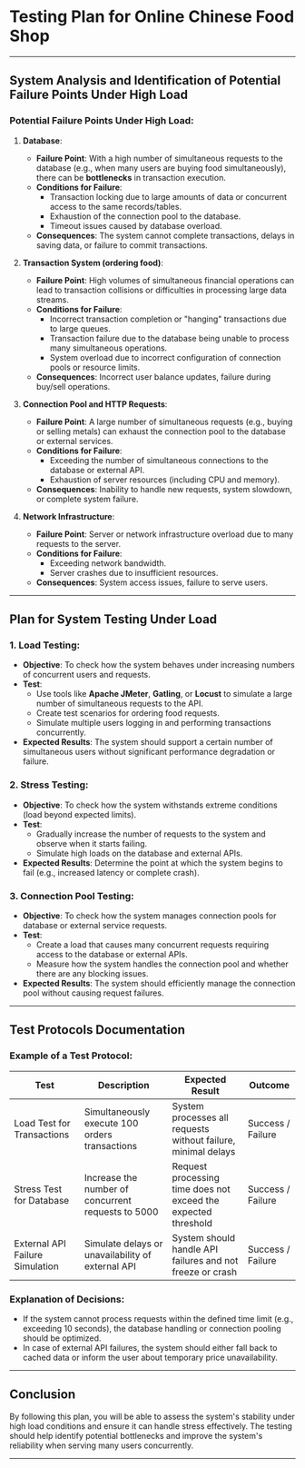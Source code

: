 # Testing Plan for Online Chinese Food Shop

---

## System Analysis and Identification of Potential Failure Points Under High Load

### Potential Failure Points Under High Load:

1. **Database**:
    - **Failure Point**: With a high number of simultaneous requests to the database (e.g., when many users are buying food simultaneously), there can be **bottlenecks** in transaction execution.
    - **Conditions for Failure**:
        - Transaction locking due to large amounts of data or concurrent access to the same records/tables.
        - Exhaustion of the connection pool to the database.
        - Timeout issues caused by database overload.
    - **Consequences**: The system cannot complete transactions, delays in saving data, or failure to commit transactions.

2. **Transaction System (ordering food)**:
    - **Failure Point**: High volumes of simultaneous financial operations can lead to transaction collisions or difficulties in processing large data streams.
    - **Conditions for Failure**:
        - Incorrect transaction completion or "hanging" transactions due to large queues.
        - Transaction failure due to the database being unable to process many simultaneous operations.
        - System overload due to incorrect configuration of connection pools or resource limits.
    - **Consequences**: Incorrect user balance updates, failure during buy/sell operations.

3. **Connection Pool and HTTP Requests**:
    - **Failure Point**: A large number of simultaneous requests (e.g., buying or selling metals) can exhaust the connection pool to the database or external services.
    - **Conditions for Failure**:
        - Exceeding the number of simultaneous connections to the database or external API.
        - Exhaustion of server resources (including CPU and memory).
    - **Consequences**: Inability to handle new requests, system slowdown, or complete system failure.

4. **Network Infrastructure**:
    - **Failure Point**: Server or network infrastructure overload due to many requests to the server.
    - **Conditions for Failure**:
        - Exceeding network bandwidth.
        - Server crashes due to insufficient resources.
    - **Consequences**: System access issues, failure to serve users.

---

## Plan for System Testing Under Load

### 1. **Load Testing**:
- **Objective**: To check how the system behaves under increasing numbers of concurrent users and requests.
- **Test**:
    - Use tools like **Apache JMeter**, **Gatling**, or **Locust** to simulate a large number of simultaneous requests to the API.
    - Create test scenarios for ordering food requests.
    - Simulate multiple users logging in and performing transactions concurrently.
- **Expected Results**: The system should support a certain number of simultaneous users without significant performance degradation or failure.

### 2. **Stress Testing**:
- **Objective**: To check how the system withstands extreme conditions (load beyond expected limits).
- **Test**:
    - Gradually increase the number of requests to the system and observe when it starts failing.
    - Simulate high loads on the database and external APIs.
- **Expected Results**: Determine the point at which the system begins to fail (e.g., increased latency or complete crash).

### 3. **Connection Pool Testing**:
- **Objective**: To check how the system manages connection pools for database or external service requests.
- **Test**:
    - Create a load that causes many concurrent requests requiring access to the database or external APIs.
    - Measure how the system handles the connection pool and whether there are any blocking issues.
- **Expected Results**: The system should efficiently manage the connection pool without causing request failures.

---

## Test Protocols Documentation

### Example of a Test Protocol:

| **Test**                        | **Description**                                    | **Expected Result**                                            | **Outcome**       |
|---------------------------------|----------------------------------------------------|----------------------------------------------------------------|-------------------|
| Load Test for Transactions      | Simultaneously execute 100 orders transactions | System processes all requests without failure, minimal delays  | Success / Failure |
| Stress Test for Database        | Increase the number of concurrent requests to 5000 | Request processing time does not exceed the expected threshold | Success / Failure |
| External API Failure Simulation | Simulate delays or unavailability of external API  | System should handle API failures and not freeze or crash      | Success / Failure |

### Explanation of Decisions:
- If the system cannot process requests within the defined time limit (e.g., exceeding 10 seconds), the database handling or connection pooling should be optimized.
- In case of external API failures, the system should either fall back to cached data or inform the user about temporary price unavailability.

---

## Conclusion

By following this plan, you will be able to assess the system's stability under high load conditions and ensure it can handle stress effectively. The testing should help identify potential bottlenecks and improve the system's reliability when serving many users concurrently.

---